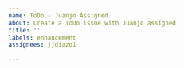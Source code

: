 ```yaml
---
name: ToDo - Juanjo Assigned
about: Create a ToDo issue with Juanjo assigned
title: ''
labels: enhancement
assignees: jjdiazo1

---
```




